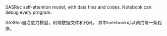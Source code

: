 SASRec self-attention model, with data files and codes.
Notebook can debug every program.

SASRec自注意力模型，附带数据文件和代码。
其中notebook可以调试每一条程序。
